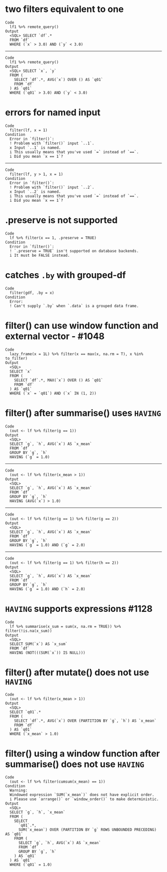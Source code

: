 # two filters equivalent to one

    Code
      lf1 %>% remote_query()
    Output
      <SQL> SELECT `df`.*
      FROM `df`
      WHERE (`x` > 3.0) AND (`y` < 3.0)

---

    Code
      lf1 %>% remote_query()
    Output
      <SQL> SELECT `x`, `y`
      FROM (
        SELECT `df`.*, AVG(`x`) OVER () AS `q01`
        FROM `df`
      ) AS `q01`
      WHERE (`q01` > 3.0) AND (`y` < 3.0)

# errors for named input

    Code
      filter(lf, x = 1)
    Condition
      Error in `filter()`:
      ! Problem with `filter()` input `..1`.
      x Input `..1` is named.
      i This usually means that you've used `=` instead of `==`.
      i Did you mean `x == 1`?

---

    Code
      filter(lf, y > 1, x = 1)
    Condition
      Error in `filter()`:
      ! Problem with `filter()` input `..2`.
      x Input `..2` is named.
      i This usually means that you've used `=` instead of `==`.
      i Did you mean `x == 1`?

# .preserve is not supported

    Code
      lf %>% filter(x == 1, .preserve = TRUE)
    Condition
      Error in `filter()`:
      ! `.preserve = TRUE` isn't supported on database backends.
      i It must be FALSE instead.

# catches `.by` with grouped-df

    Code
      filter(gdf, .by = x)
    Condition
      Error:
      ! Can't supply `.by` when `.data` is a grouped data frame.

# filter() can use window function and external vector - #1048

    Code
      lazy_frame(x = 1L) %>% filter(x == max(x, na.rm = T), x %in% to_filter)
    Output
      <SQL>
      SELECT `x`
      FROM (
        SELECT `df`.*, MAX(`x`) OVER () AS `q01`
        FROM `df`
      ) AS `q01`
      WHERE (`x` = `q01`) AND (`x` IN (1, 2))

# filter() after summarise() uses `HAVING`

    Code
      (out <- lf %>% filter(g == 1))
    Output
      <SQL>
      SELECT `g`, `h`, AVG(`x`) AS `x_mean`
      FROM `df`
      GROUP BY `g`, `h`
      HAVING (`g` = 1.0)

---

    Code
      (out <- lf %>% filter(x_mean > 1))
    Output
      <SQL>
      SELECT `g`, `h`, AVG(`x`) AS `x_mean`
      FROM `df`
      GROUP BY `g`, `h`
      HAVING (AVG(`x`) > 1.0)

---

    Code
      (out <- lf %>% filter(g == 1) %>% filter(g == 2))
    Output
      <SQL>
      SELECT `g`, `h`, AVG(`x`) AS `x_mean`
      FROM `df`
      GROUP BY `g`, `h`
      HAVING (`g` = 1.0) AND (`g` = 2.0)

---

    Code
      (out <- lf %>% filter(g == 1) %>% filter(h == 2))
    Output
      <SQL>
      SELECT `g`, `h`, AVG(`x`) AS `x_mean`
      FROM `df`
      GROUP BY `g`, `h`
      HAVING (`g` = 1.0) AND (`h` = 2.0)

# `HAVING` supports expressions #1128

    Code
      lf %>% summarise(x_sum = sum(x, na.rm = TRUE)) %>% filter(!is.na(x_sum))
    Output
      <SQL>
      SELECT SUM(`x`) AS `x_sum`
      FROM `df`
      HAVING (NOT(((SUM(`x`)) IS NULL)))

# filter() after mutate() does not use `HAVING`

    Code
      (out <- lf %>% filter(x_mean > 1))
    Output
      <SQL>
      SELECT `q01`.*
      FROM (
        SELECT `df`.*, AVG(`x`) OVER (PARTITION BY `g`, `h`) AS `x_mean`
        FROM `df`
      ) AS `q01`
      WHERE (`x_mean` > 1.0)

# filter() using a window function after summarise() does not use `HAVING`

    Code
      (out <- lf %>% filter(cumsum(x_mean) == 1))
    Condition
      Warning:
      Windowed expression `SUM(`x_mean`)` does not have explicit order.
      i Please use `arrange()` or `window_order()` to make deterministic.
    Output
      <SQL>
      SELECT `g`, `h`, `x_mean`
      FROM (
        SELECT
          `q01`.*,
          SUM(`x_mean`) OVER (PARTITION BY `g` ROWS UNBOUNDED PRECEDING) AS `q01`
        FROM (
          SELECT `g`, `h`, AVG(`x`) AS `x_mean`
          FROM `df`
          GROUP BY `g`, `h`
        ) AS `q01`
      ) AS `q01`
      WHERE (`q01` = 1.0)

